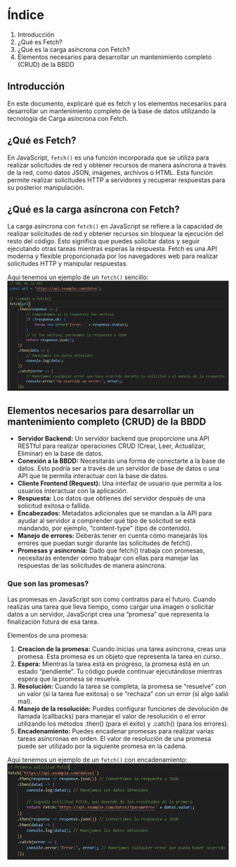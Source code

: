 # Índice

1. Introducción
2. ¿Qué es Fetch?
3. ¿Qué es la carga asíncrona con Fetch?
4. Elementos necesarios para desarrollar un mantenimiento completo (CRUD) de la BBDD

## Introducción

En este documento, explicaré qué es fetch y los elementos necesarios para desarrollar un mantenimiento completo de la base de datos utilizando la tecnología de Carga asíncrona con Fetch.

## ¿Qué es Fetch?

En JavaScript, `fetch()` es una función incorporada que se utiliza para realizar solicitudes de red y obtener recursos de manera asíncrona a través de la red, como datos JSON, imágenes, archivos o HTML. Esta función permite realizar solicitudes HTTP a servidores y recuperar respuestas para su posterior manipulación.

## ¿Qué es la carga asíncrona con Fetch?

La carga asíncrona con `fetch()` en JavaScript se refiere a la capacidad de realizar solicitudes de red y obtener recursos sin bloquear la ejecución del resto del código. Esto significa que puedes solicitar datos y seguir ejecutando otras tareas mientras esperas la respuesta. Fetch es una API moderna y flexible proporcionada por los navegadores web para realizar solicitudes HTTP y manipular respuestas.

Aqui tenemos un ejemplo de un `fetch()` sencillo:
![fetch simple](image.png)

## Elementos necesarios para desarrollar un mantenimiento completo (CRUD) de la BBDD

- **Servidor Backend:** Un servidor backend que proporcione una API RESTful para realizar operaciones CRUD (Crear, Leer, Actualizar, Eliminar) en la base de datos.
- **Conexión a la BBDD:** Necesitarás una forma de conectarte a la base de datos. Esto podría ser a través de un servidor de base de datos o una API que te permita interactuar con la base de datos.
- **Cliente Frontend (Request):** Una interfaz de usuario que permita a los usuarios interactuar con la aplicación. 
- **Respuesta:** Los datos que obtienes del servidor después de una solicitud exitosa o fallida.
- **Encabezados:** Metadatos adicionales que se mandan a la API para ayudar al servidor a comprender qué tipo de solicitud se está mandando, por ejemplo, “content-type” (tipo de contenido).
- **Manejo de errores:** Deberás tener en cuenta cómo manejarás los errores que puedan surgir durante las solicitudes de fetch().
- **Promesas y asincronía:** Dado que fetch() trabaja con promesas, necesitarás entender cómo trabajar con ellas para manejar las respuestas de las solicitudes de manera asíncrona.


### Que son las promesas?

Las promesas en JavaScript son como contratos para el futuro. Cuando realizas una tarea que lleva tiempo, como cargar una imagen o solicitar datos a un servidor, JavaScript crea una “promesa” que representa la finalización futura de esa tarea.

Elementos de una promesa:
1. **Creacion de la promesa:** Cuando inicias una tarea asíncrona, creas una promesa. Esta promesa es un objeto que representa la tarea en curso.
2. **Espera:** Mientras la tarea está en progreso, la promesa está en un estado “pendiente”. Tu código puede continuar ejecutándose mientras espera que la promesa se resuelva.
3.  **Resolución:** Cuando la tarea se completa, la promesa se “resuelve” con un valor (si la tarea fue exitosa) o se “rechaza” con un error (si algo salió mal).
4. **Manejo de la resolución:** Puedes configurar funciones de devolución de llamada (callbacks) para manejar el valor de resolución o el error utilizando los métodos .then() (para el éxito) y .catch() (para los errores).
5. **Encadenamiento:** Puedes encadenar promesas para realizar varias tareas asíncronas en orden. El valor de resolución de una promesa puede ser utilizado por la siguiente promesa en la cadena.



Aqui tenemos un ejemplo de un `fetch()` con encadenamiento:
![fetch encadenado](image-1.png)